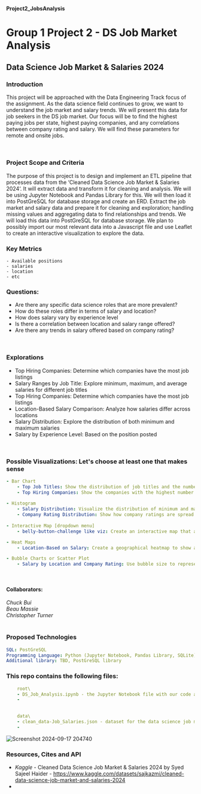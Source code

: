 #### Project2_JobsAnalysis
# Group 1 Project 2 - DS Job Market Analysis

## Data Science Job Market & Salaries 2024

### Introduction
This project will be approached with the Data Engineering Track focus of the assignment. As the data science field continues to grow, we want to understand the job market and salary trends. We will present this data for job seekers in the DS job market. Our focus will be to find the highest paying jobs per state, highest paying companies, and any correlations between company rating and salary. We will find these parameters for remote and onsite jobs. 

<br>

### Project Scope and Criteria
The purpose of this project is to design and implement an ETL pipeline that processes data from the ‘Cleaned Data Science Job Market & Salaries 2024‘. It will extract data and transform it for cleaning and analysis. We will be using Jupyter Notebook and Pandas Library for this. We will then load it into PostGreSQL for database storage and create an ERD. 
Extract the job market and salary data and prepare it for cleaning and exploration; handling missing values and aggregating data to find relationships and trends. We will load this data into PostGreSQL for database storage. We plan to possibly import our most relevant data into a Javascript file and use Leaflet to create an interactive visualization to explore the data.

### Key Metrics
    - Available positions
    - salaries
    - location
    - etc

### Questions:
- Are there any specific data science roles that are more prevalent?
- How do these roles differ in terms of salary and location?
- How does salary vary by experience level
- Is there a correlation between location and salary range offered?
- Are there any trends in salary offered based on company rating?
<br>

### Explorations
- Top Hiring Companies: Determine which companies have the most job listings
- Salary Ranges by Job Title: Explore minimum, maximum, and average salaries for different job titles
- Top Hiring Companies: Determine which companies have the most job listings
- Location-Based Salary Comparison: Analyze how salaries differ across locations
- Salary Distribution: Explore the distribution of both minimum and maximum salaries
- Salary by Experience Level: Based on the position posted
<br>


### Possible Visualizations: Let's choose at least one that makes sense
```yaml
- Bar Chart
    - Top Job Titles: Show the distribution of job titles and the number of postings for each.
    - Top Hiring Companies: Show the companies with the highest number of job listings
  
- Histogram
    - Salary Distribution: Visualize the distribution of minimum and maximum salaries
    - Company Rating Distribution: Show how company ratings are spread out across the dataset    
      
- Interactive Map [dropdown menu]
    - belly-button-challenge like viz: Create an interactive map that allows users to explore data science job postings and salary ranges by location

- Heat Maps
    - Location-Based on Salary: Create a geographical heatmap to show average salaries in different regions

- Bubble Charts or Scatter Plot
    - Salary by Location and Company Rating: Use bubble size to represent the number of postings, with axes for location and average salary, and bubble color to represent company rating
```
<br>

#### Collaborators:
*Chuck Bui*<br>
*Beau Massie*<br>
*Christopher Turner*<br><br>


### Proposed Technologies
```yaml
SQL: PostGreSQL
Programming Language: Python (Jupyter Notebook, Pandas Library, SQLite)
Additional library: TBD, PostGreSQL library
```

### This repo contains the following files:
```yaml
    root\
    - DS_Job_Analysis.ipynb - the Jupyter Notebook file with our code and exploration etc etc
    - 

    
    data\
    - clean_data-Job_Salaries.json - dataset for the data science job market
    - 
```
![Screenshot 2024-09-17 204740](https://github.com/user-attachments/assets/6f6d9d56-ec32-481c-a137-e811fe11e67d)

### Resources, Cites and API
- *Kaggle* - Cleaned Data Science Job Market & Salaries 2024 by Syed Sajeel Haider - https://www.kaggle.com/datasets/sajkazmi/cleaned-data-science-job-market-and-salaries-2024
- 
